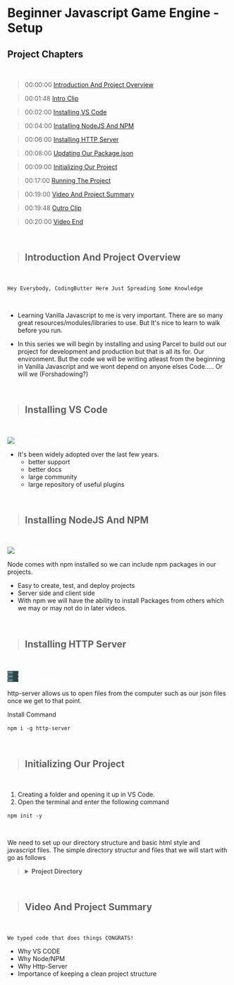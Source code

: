 # Beginner Javascript Game Engine - Setup

## Project Chapters

<br/>

> 00:00:00 [Introduction And Project Overview](#introduction-and-project-overview)

> 00:01:48 [Intro Clip]()

> 00:02:00 [Installing VS Code](#installing-vs-code)

> 00:04:00 [Installing NodeJS And NPM](#installing-nodejs-and-npm)

> 00:06:00 [Installing HTTP Server](#installing-http-server)

> 00:08:00 [Updating Our Package.json](#updating-our-package.json)

> 00:09:00 [Initializing Our Project](#initializing-our-project)

> 00:17:00 [Running The Project](#running-the-project)

> 00:19:00 [Video And Project Summary](#video-and-project-summary)

> 00:19:48 [Outro Clip]()

> 00:20:00 [Video End]()

</br>

> ## Introduction And Project Overview

</br>

    Hey Everybody, CodingButter Here Just Spreading Some Knowledge

</br>

- Learning Vanilla Javascript to me is very important. There are so many great resources/modules/libraries to use. But It's nice to learn to walk before you run.

- In this series we will begin by installing and using Parcel to build out our project for development and production but that is all its for. Our environment. But the code we will be writing atleast from the beginning in Vanilla Javascript and we wont depend on anyone elses Code..... Or will we (Forshadowing?)

</br>

> ## Installing VS Code

</br>

<a style="color:white" href="https://code.visualstudio.com/download"><img src="https://upload.wikimedia.org/wikipedia/commons/9/9a/Visual_Studio_Code_1.35_icon.svg" alt="VS-Code-Download" width="25"> Visual Studio Code</a>

- It's been widely adopted over the last few years.
  - better support
  - better docs
  - large community
  - large repository of useful plugins

</br>

> ## Installing NodeJS And NPM

</br>

<a style="color:white" href="https://nodejs.org/en/download/"><img src="https://cdn.worldvectorlogo.com/logos/nodejs.svg" alt="VS-Code-Download" width="100"></a>

Node comes with npm installed so we can include npm packages in our projects.

- Easy to create, test, and deploy projects
- Server side and client side
- With npm we will have the ability to install Packages from others which we may or may not do in later videos.

</br>

> ## Installing HTTP Server

</br>

<a style="color:white" href="https://www.npmjs.com/package/http-server"><img src="/Resources/data-server.png" alt="Http-Server" width="25"> HTTP-Server</a>

http-server allows us to open files from the computer such as our json files once we get to that point.

Install Command

    npm i -g http-server


</br>

> ## Initializing Our Project

</br>

1. Creating a folder and opening it up in VS Code.
2. Open the terminal and enter the following command

```
npm init -y
```

<br>

We need to set up our directory structure and basic html style and javascript files. The simple directory structur and files that we will start with go as follows
<blockquote>
<details>

<summary>
<b>
  Project Directory
</b>
</summary>

<blockquote>

<details>


<summary>package.js</summary>

```json
{
  "name": "gev01",
  "version": "1.0.0",
  "description": "",
  "main": "index.js",
  "scripts": {
    "start":"http-server ./"
  },
  "author": "",
  "license": "ISC"
}
  ```


</details>

<details><summary>index.html</summary>
      
```html
<html>
    <head>
        <title>Javascript Game Engine</title>
        <link rel="stylesheet" href="src/style.css"/>
    </head>
    <body>
        <script type="module" src="src/app.js"></script>
    </body>
</html>
```

</details>

<details><summary><b>src</b></summary>

<blockquote>

<details><summary>app.js</summary>

```js
const app = document.createElement("div")
app.id = "app"
document.body.appendChild(app)
```

</details>
<details><summary>style.css</summary>

```css
html,
body {
  margin: 0;
  padding: 0;
}
body {
  display: flex;
  align-items: center;
  justify-content: center;
  background: #666;
}
#app {
  background: white;
  width: 50%;
  height: 50%;
}
```

</details>

</blockquote>

</details>

</blockquote>

</details>

</blockquote>

<br>

> ## Video And Project Summary

</br>

    We typed code that does things CONGRATS!

- Why VS CODE
- Why Node/NPM
- Why Http-Server
- Importance of keeping a clean project structure
